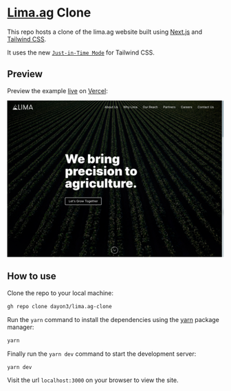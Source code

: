 # [Lima.ag](https://lima.ag) Clone

This repo hosts a clone of the lima.ag website built using [Next.js](https://nextjs.org/) and [Tailwind CSS](https://tailwindcss.com/).

It uses the new [`Just-in-Time Mode`](https://tailwindcss.com/docs/just-in-time-mode) for Tailwind CSS.

## Preview

Preview the example [live](https://lima-ag-clone.vercel.app/) on [Vercel](http://vercel.com/):

![Website Preview](public/images/banner.png)

## How to use

Clone the repo to your local machine:

```bash
gh repo clone dayon3/lima.ag-clone
```

Run the `yarn` command to install the dependencies using the [yarn](https://classic.yarnpkg.com/en/) package manager:

```bash
yarn
```

Finally run the `yarn dev` command to start the development server:

```bash
yarn dev
```

Visit the url `localhost:3000` on your browser to view the site.
